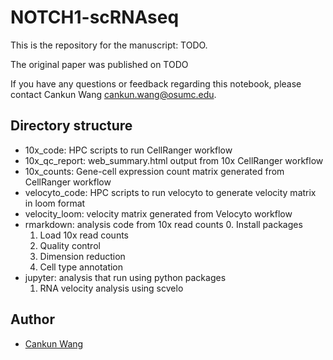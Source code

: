 # NOTCH1-scRNAseq

This is the repository for the manuscript: TODO. 

The original paper was published on TODO

If you have any questions or feedback regarding this notebook, please contact Cankun Wang <cankun.wang@osumc.edu>.

## Directory structure

- 10x_code: HPC scripts to run CellRanger workflow
- 10x_qc_report: web_summary.html output from 10x CellRanger workflow
- 10x_counts: Gene-cell expression count matrix generated from CellRanger workflow
- velocyto_code: HPC scripts to run velocyto to generate velocity matrix in loom format
- velocity_loom: velocity matrix generated from Velocyto workflow
- rmarkdown: analysis code from 10x read counts
  0. Install packages
  1. Load 10x read counts
  2. Quality control
  3. Dimension reduction
  4. Cell type annotation
- jupyter: analysis that run using python packages
  1. RNA velocity analysis using scvelo

## Author

- [Cankun Wang](https://github.com/Wang-Cankun)

